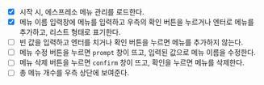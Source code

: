 - [x] 시작 시, 에스프레소 메뉴 관리를 로드한다.
- [x] 메뉴 이름 입력창에 메뉴를 입력하고 우측의 확인 버튼을 누르거나 엔터로 메뉴를 추가하고, 리스트 형태로 표기한다.
- [ ] 빈 값을 입력하고 엔터를 치거나 확인 버튼을 누르면 메뉴를 추가하지 않는다.
- [ ] 메뉴 수정 버튼을 누르면 `prompt` 창이 뜨고, 입력된 값으로 메뉴 이름을 수정한다.
- [ ] 메뉴 삭제 버튼을 누르면 `confirm` 창이 뜨고, 확인을 누르면 메뉴를 삭제한다.
- [ ] 총 메뉴 개수를 우측 상단에 보여준다.
